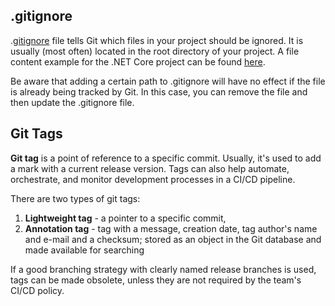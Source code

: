 ## .gitignore

.[gitignore](https://git-scm.com/docs/gitignore) file tells Git which files in your project should be ignored. It is usually (most often) located in the root directory of your project. A file content example for the .NET Core project can be found [here](https://github.com/dotnet/core/blob/master/.gitignore).

Be aware that adding a certain path to .gitignore will have no effect if the file is already being tracked by Git. In this case, you can remove the file and then update the .gitignore file.

## Git Tags

**Git tag** is a point of reference to a specific commit. Usually, it's used to add a mark with a current release version. Tags can also help automate, orchestrate, and monitor development processes in a CI/CD pipeline.

There are two types of git tags:
1. **Lightweight tag** - a pointer to a specific commit,
2. **Annotation tag** - tag with a message, creation date, tag author's name and e-mail and a checksum; stored as an object in the Git database and made available for searching

If a good branching strategy with clearly named release branches is used, tags can be made obsolete, unless they are not required by the team's CI/CD policy.